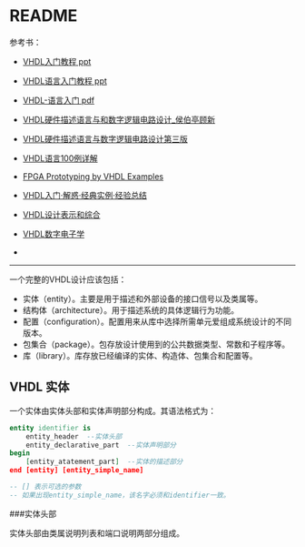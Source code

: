 <!-- README.md --- 
;; 
;; Description: 
;; Author: Hongyi Wu(吴鸿毅)
;; Email: wuhongyi@qq.com 
;; Created: 五 7月 28 16:36:00 2017 (+0800)
;; Last-Updated: 一 1月 22 17:16:11 2018 (+0800)
;;           By: Hongyi Wu(吴鸿毅)
;;     Update #: 8
;; URL: http://wuhongyi.cn -->

# README

参考书：

- [VHDL入门教程 ppt](http://wuhongyi.cn/FPGANote/pdf/VHDL/VHDL入门教程.ppt)  
- [VHDL语言入门教程 ppt](http://wuhongyi.cn/FPGANote/pdf/VHDL/VHDL语言入门教程.ppt)  
- [VHDL-语言入门 pdf](http://wuhongyi.cn/FPGANote/pdf/VHDL/VHDL-语言入门.pdf)


- [VHDL硬件描述语言与和数字逻辑电路设计_侯伯亭顾新](http://wuhongyi.cn/FPGANote/pdf/VHDL/VHDL硬件描述语言与和数字逻辑电路设计_侯伯亭顾新.pdf)  
- [VHDL硬件描述语言与数字逻辑电路设计第三版](http://wuhongyi.cn/FPGANote/pdf/VHDL/VHDL硬件描述语言与数字逻辑电路设计第三版.pdf)  
- [VHDL语言100例详解](http://wuhongyi.cn/FPGANote/pdf/VHDL/VHDL语言100例详解.pdf)
- [FPGA Prototyping by VHDL Examples](http://wuhongyi.cn/FPGANote/pdf/VHDL/FPGAPrototypingbyVHDLExamples.pdf)
- [VHDL入门·解惑·经典实例·经验总结](http://wuhongyi.cn/FPGANote/pdf/VHDL/VHDL入门·解惑·经典实例·经验总结.pdf)
- [VHDL设计表示和综合](http://wuhongyi.cn/FPGANote/pdf/VHDL/VHDL设计表示和综合.pdf)
- [VHDL数字电子学](http://wuhongyi.cn/FPGANote/pdf/VHDL/VHDL数字电子学.pdf)
- [](http://wuhongyi.cn/FPGANote/pdf/VHDL/)

----

一个完整的VHDL设计应该包括：
- 实体（entity）。主要是用于描述和外部设备的接口信号以及类属等。
- 结构体（architecture）。用于描述系统的具体逻辑行为功能。
- 配置（configuration）。配置用来从库中选择所需单元爱组成系统设计的不同版本。
- 包集合（package）。包存放设计使用到的公共数据类型、常数和子程序等。
- 库（library）。库存放已经编译的实体、构造体、包集合和配置等。


## VHDL 实体

一个实体由实体头部和实体声明部分构成。其语法格式为：

```vhdl
entity identifier is
	entity_header  --实体头部
	entity_declarative_part  --实体声明部分
begin
	[entity_atatement_part]  --实体的描述部分
end [entity] [entity_simple_name]

-- [] 表示可选的参数
-- 如果出现entity_simple_name，该名字必须和identifier一致。
```


###实体头部

实体头部由类属说明列表和端口说明两部分组成。








<!-- README.md ends here -->
